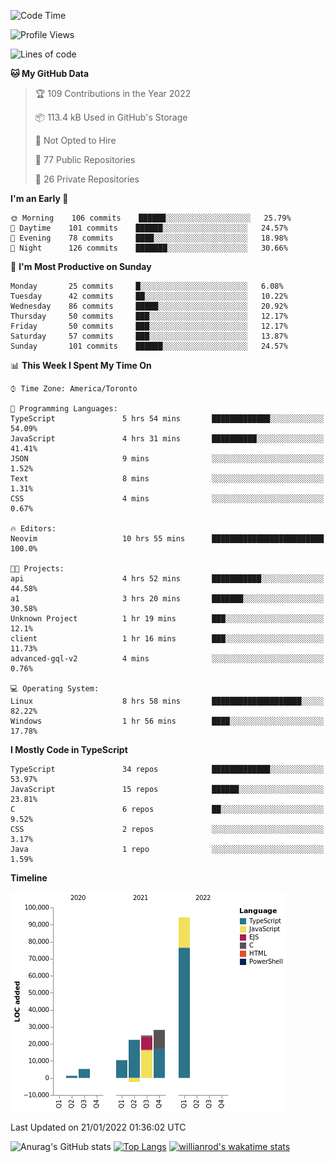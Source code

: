 <!--START_SECTION:waka-->
![Code Time](http://img.shields.io/badge/Code%20Time-118%20hrs%2011%20mins-blue)

![Profile Views](http://img.shields.io/badge/Profile%20Views-7-blue)

![Lines of code](https://img.shields.io/badge/From%20Hello%20World%20I%27ve%20Written-184%20Thousand%20lines%20of%20code-blue)

**🐱 My GitHub Data** 

> 🏆 109 Contributions in the Year 2022
 > 
> 📦 113.4 kB Used in GitHub's Storage 
 > 
> 🚫 Not Opted to Hire
 > 
> 📜 77 Public Repositories 
 > 
> 🔑 26 Private Repositories  
 > 
**I'm an Early 🐤** 

```text
🌞 Morning    106 commits    ██████░░░░░░░░░░░░░░░░░░░   25.79% 
🌆 Daytime    101 commits    ██████░░░░░░░░░░░░░░░░░░░   24.57% 
🌃 Evening    78 commits     ████░░░░░░░░░░░░░░░░░░░░░   18.98% 
🌙 Night      126 commits    ███████░░░░░░░░░░░░░░░░░░   30.66%

```
📅 **I'm Most Productive on Sunday** 

```text
Monday       25 commits     █░░░░░░░░░░░░░░░░░░░░░░░░   6.08% 
Tuesday      42 commits     ██░░░░░░░░░░░░░░░░░░░░░░░   10.22% 
Wednesday    86 commits     █████░░░░░░░░░░░░░░░░░░░░   20.92% 
Thursday     50 commits     ███░░░░░░░░░░░░░░░░░░░░░░   12.17% 
Friday       50 commits     ███░░░░░░░░░░░░░░░░░░░░░░   12.17% 
Saturday     57 commits     ███░░░░░░░░░░░░░░░░░░░░░░   13.87% 
Sunday       101 commits    ██████░░░░░░░░░░░░░░░░░░░   24.57%

```


📊 **This Week I Spent My Time On** 

```text
⌚︎ Time Zone: America/Toronto

💬 Programming Languages: 
TypeScript               5 hrs 54 mins       █████████████░░░░░░░░░░░░   54.09% 
JavaScript               4 hrs 31 mins       ██████████░░░░░░░░░░░░░░░   41.41% 
JSON                     9 mins              ░░░░░░░░░░░░░░░░░░░░░░░░░   1.52% 
Text                     8 mins              ░░░░░░░░░░░░░░░░░░░░░░░░░   1.31% 
CSS                      4 mins              ░░░░░░░░░░░░░░░░░░░░░░░░░   0.67%

🔥 Editors: 
Neovim                   10 hrs 55 mins      █████████████████████████   100.0%

🐱‍💻 Projects: 
api                      4 hrs 52 mins       ███████████░░░░░░░░░░░░░░   44.58% 
a1                       3 hrs 20 mins       ███████░░░░░░░░░░░░░░░░░░   30.58% 
Unknown Project          1 hr 19 mins        ███░░░░░░░░░░░░░░░░░░░░░░   12.1% 
client                   1 hr 16 mins        ███░░░░░░░░░░░░░░░░░░░░░░   11.73% 
advanced-gql-v2          4 mins              ░░░░░░░░░░░░░░░░░░░░░░░░░   0.76%

💻 Operating System: 
Linux                    8 hrs 58 mins       ████████████████████░░░░░   82.22% 
Windows                  1 hr 56 mins        ████░░░░░░░░░░░░░░░░░░░░░   17.78%

```

**I Mostly Code in TypeScript** 

```text
TypeScript               34 repos            █████████████░░░░░░░░░░░░   53.97% 
JavaScript               15 repos            ██████░░░░░░░░░░░░░░░░░░░   23.81% 
C                        6 repos             ██░░░░░░░░░░░░░░░░░░░░░░░   9.52% 
CSS                      2 repos             ░░░░░░░░░░░░░░░░░░░░░░░░░   3.17% 
Java                     1 repo              ░░░░░░░░░░░░░░░░░░░░░░░░░   1.59%

```


**Timeline**

![Chart not found](https://raw.githubusercontent.com/wise-introvert/wise-introvert/master/charts/bar_graph.png) 


 Last Updated on 21/01/2022 01:36:02 UTC
<!--END_SECTION:waka-->

![Anurag's GitHub stats](https://github-readme-stats.vercel.app/api?username=wise-introvert&count_private=true&show_icons=true)
[![Top Langs](https://github-readme-stats.vercel.app/api/top-langs/?username=wise-introvert&langs_count=10)](https://github.com/anuraghazra/github-readme-stats)
[![willianrod's wakatime stats](https://github-readme-stats.vercel.app/api/wakatime?username=wiseintrovert)](https://github.com/anuraghazra/github-readme-stats)

